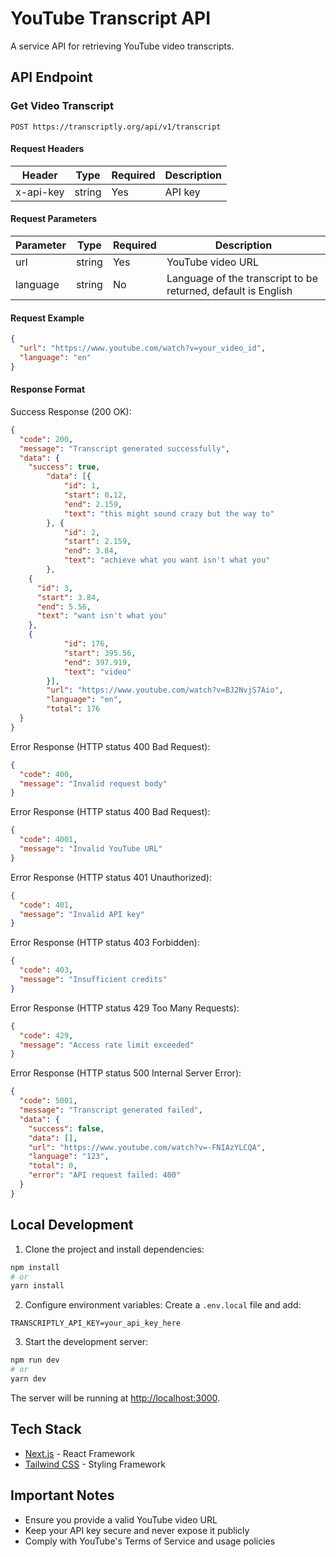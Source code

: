 # YouTube Transcript API

A service API for retrieving YouTube video transcripts.

## API Endpoint

### Get Video Transcript

```http
POST https://transcriptly.org/api/v1/transcript
```
#### Request Headers

| Header | Type | Required | Description |
|-----------|------|----------|-------------|
| x-api-key | string | Yes | API key |

#### Request Parameters

| Parameter | Type | Required | Description |
|-----------|------|----------|-------------|
| url | string | Yes | YouTube video URL |
| language | string | No | Language of the transcript to be returned, default is English |

#### Request Example

```json
{
  "url": "https://www.youtube.com/watch?v=your_video_id",
  "language": "en"
}
```

#### Response Format

Success Response (200 OK):
```json
{
  "code": 200,
  "message": "Transcript generated successfully",
  "data": {
    "success": true,
		"data": [{
			"id": 1,
			"start": 0.12,
			"end": 2.159,
			"text": "this might sound crazy but the way to"
		}, {
			"id": 2,
			"start": 2.159,
			"end": 3.84,
			"text": "achieve what you want isn't what you"
		},
    {
      "id": 3,
      "start": 3.84,
      "end": 5.56,
      "text": "want isn't what you"
    },
    {
			"id": 176,
			"start": 395.56,
			"end": 397.919,
			"text": "video"
		}],
		"url": "https://www.youtube.com/watch?v=BJ2NvjS7Aio",
		"language": "en",
		"total": 176
  }
}
```

Error Response (HTTP status 400 Bad Request):
```json
{
  "code": 400,
  "message": "Invalid request body"
}
```
Error Response (HTTP status 400 Bad Request):
```json
{
  "code": 4001,
  "message": "Invalid YouTube URL"
}
```

Error Response (HTTP status 401 Unauthorized):
```json
{
  "code": 401,
  "message": "Invalid API key"
}
```

Error Response (HTTP status 403 Forbidden):
```json
{
  "code": 403,
  "message": "Insufficient credits"
}
```

Error Response (HTTP status 429 Too Many Requests):
```json
{
  "code": 429,
  "message": "Access rate limit exceeded"
}
```

Error Response (HTTP status 500 Internal Server Error):
```json
{
  "code": 5001,
  "message": "Transcript generated failed",
  "data": {
    "success": false,
    "data": [],
    "url": "https://www.youtube.com/watch?v=-FNIAzYLCQA",
    "language": "123",
    "total": 0,
    "error": "API request failed: 400"
  }
}
```

## Local Development

1. Clone the project and install dependencies:
```bash
npm install
# or
yarn install
```

2. Configure environment variables:
Create a `.env.local` file and add:
```env
TRANSCRIPTLY_API_KEY=your_api_key_here
```

3. Start the development server:
```bash
npm run dev
# or
yarn dev
```

The server will be running at [http://localhost:3000](http://localhost:3000).

## Tech Stack

- [Next.js](https://nextjs.org) - React Framework
- [Tailwind CSS](https://tailwindcss.com) - Styling Framework

## Important Notes

- Ensure you provide a valid YouTube video URL
- Keep your API key secure and never expose it publicly
- Comply with YouTube's Terms of Service and usage policies

